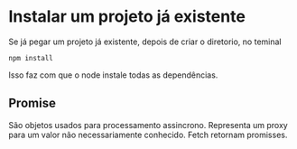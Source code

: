 # Instalar um projeto já existente

Se já pegar um projeto já existente, depois de criar o diretorio, no teminal

```
npm install
```

Isso faz com que o node instale todas as dependências.

## Promise

São objetos usados para processamento assincrono. Representa um proxy para um valor não necessariamente conhecido.
Fetch retornam promisses.
